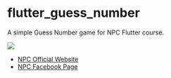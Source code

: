 # flutter_guess_number

A simple Guess Number game for NPC Flutter course.

![](https://i.imgur.com/bu6dlhl.webp)

- [NPC Official Website](https://ntut.club/)
- [NPC Facebook Page](https://www.facebook.com/NPC.OwO)

